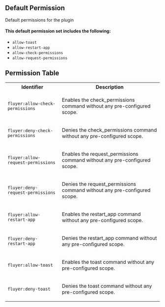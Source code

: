 ## Default Permission

Default permissions for the plugin

#### This default permission set includes the following:

- `allow-toast`
- `allow-restart-app`
- `allow-check-permissions`
- `allow-request-permissions`

## Permission Table

<table>
<tr>
<th>Identifier</th>
<th>Description</th>
</tr>


<tr>
<td>

`fluyer:allow-check-permissions`

</td>
<td>

Enables the check_permissions command without any pre-configured scope.

</td>
</tr>

<tr>
<td>

`fluyer:deny-check-permissions`

</td>
<td>

Denies the check_permissions command without any pre-configured scope.

</td>
</tr>

<tr>
<td>

`fluyer:allow-request-permissions`

</td>
<td>

Enables the request_permissions command without any pre-configured scope.

</td>
</tr>

<tr>
<td>

`fluyer:deny-request-permissions`

</td>
<td>

Denies the request_permissions command without any pre-configured scope.

</td>
</tr>

<tr>
<td>

`fluyer:allow-restart-app`

</td>
<td>

Enables the restart_app command without any pre-configured scope.

</td>
</tr>

<tr>
<td>

`fluyer:deny-restart-app`

</td>
<td>

Denies the restart_app command without any pre-configured scope.

</td>
</tr>

<tr>
<td>

`fluyer:allow-toast`

</td>
<td>

Enables the toast command without any pre-configured scope.

</td>
</tr>

<tr>
<td>

`fluyer:deny-toast`

</td>
<td>

Denies the toast command without any pre-configured scope.

</td>
</tr>
</table>
